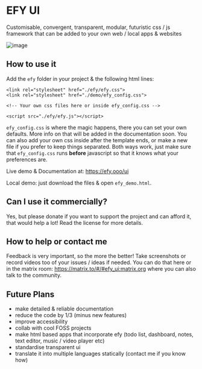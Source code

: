 # EFY UI
Customisable, convergent, transparent, modular, futuristic css / js framework that can be added to your own web / local apps & websites

![image](https://user-images.githubusercontent.com/86549690/192852125-ba861a18-a85c-4dd3-8594-7cd758888ec7.png)

## How to use it
Add the `efy` folder in your project & the following html lines:

```
<link rel="stylesheet" href="./efy/efy.css">
<link rel="stylesheet" href="./demo/efy_config.css">

<!-- Your own css files here or inside efy_config.css -->

<script src="./efy/efy.js"></script>
```

`efy_config.css` is where the magic happens, there you can set your own defaults. More info on that will be added in the documentation soon. You can also add your own css inside after the template ends, or make a new file if you prefer to keep things separated. Both ways work, just make sure that `efy_config.css` runs **before** javascript so that it knows what your preferences are.

Live demo & Documentation at: https://efy.ooo/ui

Local demo: just download the files & open `efy_demo.html`.

## Can I use it commercially?

Yes, but please donate if you want to support the project and can afford it, that would help a lot! Read the license for more details.

## How to help or contact me

Feedback is very important, so the more the better! Take screenshots or record videos too of your issues / ideas if needed. You can do that here or in the matrix room: https://matrix.to/#/#efy_ui:matrix.org where you can also talk to the community.

## Future Plans

- make detailed & reliable documentation
- reduce the code by 1/3 (minus new features)
- improve accessibility
- collab with cool FOSS projects
- make html based apps that incorporate efy (todo list, dashboard, notes, text editor, music / video player etc)
- standardise transparent ui
- translate it into multiple languages statically (contact me if you know how)
